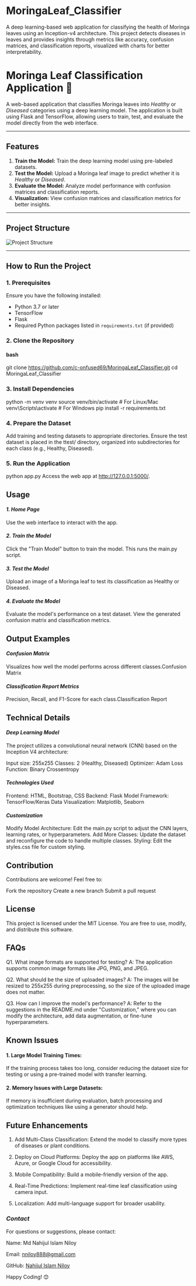 # MoringaLeaf_Classifier
A deep learning-based web application for classifying the health of Moringa leaves using an Inception-v4 architecture. This project detects diseases in leaves and provides insights through metrics like accuracy, confusion matrices, and classification reports, visualized with charts for better interpretability.

# Moringa Leaf Classification Application 🌿

A web-based application that classifies Moringa leaves into *Healthy* or *Diseased* categories using a deep learning model. The application is built using Flask and TensorFlow, allowing users to train, test, and evaluate the model directly from the web interface.

---

## **Features**
1. **Train the Model:** Train the deep learning model using pre-labeled datasets.
2. **Test the Model:** Upload a Moringa leaf image to predict whether it is *Healthy* or *Diseased*.
3. **Evaluate the Model:** Analyze model performance with confusion matrices and classification reports.
4. **Visualization:** View confusion matrices and classification metrics for better insights.

---

## **Project Structure**
![Project Structure](./readme_assets/Project%20Structure.png)



---

## **How to Run the Project**

### **1. Prerequisites**
Ensure you have the following installed:
- Python 3.7 or later
- TensorFlow
- Flask
- Required Python packages listed in `requirements.txt` (if provided)

### **2. Clone the Repository**
#### bash
git clone https://github.com/c-onfused69/MoringaLeaf_Classifier.git
cd MoringaLeaf_Classifier

### **3. Install Dependencies**
python -m venv venv
source venv/bin/activate  # For Linux/Mac
venv\Scripts\activate     # For Windows
pip install -r requirements.txt

### **4. Prepare the Dataset**
Add training and testing datasets to appropriate directories.
Ensure the test dataset is placed in the ttest/ directory, organized into subdirectories for each class (e.g., Healthy, Diseased).

### **5. Run the Application**
python app.py
Access the web app at http://127.0.0.1:5000/.

## **Usage**

#### ***1. Home Page***
Use the web interface to interact with the app.

#### ***2. Train the Model***
Click the "Train Model" button to train the model. This runs the main.py script.

#### ***3. Test the Model***
Upload an image of a Moringa leaf to test its classification as Healthy or Diseased.

#### ***4. Evaluate the Model***
Evaluate the model's performance on a test dataset.
View the generated confusion matrix and classification metrics.

## **Output Examples**

#### ***Confusion Matrix***
Visualizes how well the model performs across different classes.Confusion Matrix

#### ***Classification Report Metrics***
Precision, Recall, and F1-Score for each class.Classification Report

## **Technical Details**

#### ***Deep Learning Model***
The project utilizes a convolutional neural network (CNN) based on the Inception V4 architecture:

Input size: 255x255
Classes: 2 (Healthy, Diseased)
Optimizer: Adam
Loss Function: Binary Crossentropy

#### ***Technologies Used***
Frontend: HTML, Bootstrap, CSS
Backend: Flask
Model Framework: TensorFlow/Keras
Data Visualization: Matplotlib, Seaborn

#### ***Customization***
Modify Model Architecture: Edit the main.py script to adjust the CNN layers, learning rates, or hyperparameters.
Add More Classes: Update the dataset and reconfigure the code to handle multiple classes.
Styling: Edit the styles.css file for custom styling.

## **Contribution**
Contributions are welcome! Feel free to:

Fork the repository
Create a new branch
Submit a pull request

## **License**
This project is licensed under the MIT License. You are free to use, modify, and distribute this software.

## **FAQs**
Q1. What image formats are supported for testing?
A: The application supports common image formats like JPG, PNG, and JPEG.

Q2. What should be the size of uploaded images?
A: The images will be resized to 255x255 during preprocessing, so the size of the uploaded image does not matter.

Q3. How can I improve the model's performance?
A: Refer to the suggestions in the README.md under "Customization," where you can modify the architecture, add data augmentation, or fine-tune hyperparameters.

## **Known Issues**
#### ****1. Large Model Training Times:****
If the training process takes too long, consider reducing the dataset size for testing or using a pre-trained model with transfer learning.

#### ****2. Memory Issues with Large Datasets:****
If memory is insufficient during evaluation, batch processing and optimization techniques like using a generator should help.

## **Future Enhancements**
1. Add Multi-Class Classification:
Extend the model to classify more types of diseases or plant conditions.

2. Deploy on Cloud Platforms:
Deploy the app on platforms like AWS, Azure, or Google Cloud for accessibility.

3. Mobile Compatibility:
Build a mobile-friendly version of the app.

4. Real-Time Predictions:
Implement real-time leaf classification using camera input.

5. Localization:
Add multi-language support for broader usability.



### ***Contact***
For questions or suggestions, please contact:

Name: Md Nahijul Islam Niloy

Email: nniloy888@gmail.com

GitHub: [Nahijul Islam Niloy](https://github.com/c-onfused69)

Happy Coding! 😊
